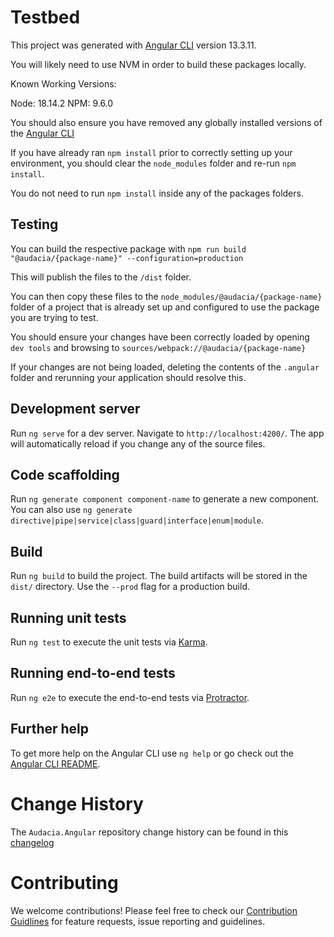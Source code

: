 # Testbed

This project was generated with [Angular CLI](https://github.com/angular/angular-cli) version 13.3.11.

You will likely need to use NVM in order to build these packages locally.

Known Working Versions:

Node: 18.14.2
NPM: 9.6.0

You should also ensure you have removed any globally installed versions of the [Angular CLI](https://github.com/angular/angular-cli)

If you have already ran `npm install` prior to correctly setting up your environment, you should clear the `node_modules` folder and re-run `npm install`.

You do not need to run `npm install` inside any of the packages folders.

## Testing

You can build the respective package with `npm run build  "@audacia/{package-name}" --configuration=production`

This will publish the files to the `/dist` folder.

You can then copy these files to the `node_modules/@audacia/{package-name}` folder of a project that is already set up and configured to use the package you are trying to test.

You should ensure your changes have been correctly loaded by opening `dev tools` and browsing to `sources/webpack://@audacia/{package-name}`

If your changes are not being loaded, deleting the contents of the `.angular` folder and rerunning your application should resolve this.

## Development server

Run `ng serve` for a dev server. Navigate to `http://localhost:4200/`. The app will automatically reload if you change any of the source files.

## Code scaffolding

Run `ng generate component component-name` to generate a new component. You can also use `ng generate directive|pipe|service|class|guard|interface|enum|module`.

## Build

Run `ng build` to build the project. The build artifacts will be stored in the `dist/` directory. Use the `--prod` flag for a production build.

## Running unit tests

Run `ng test` to execute the unit tests via [Karma](https://karma-runner.github.io).

## Running end-to-end tests

Run `ng e2e` to execute the end-to-end tests via [Protractor](http://www.protractortest.org/).

## Further help

To get more help on the Angular CLI use `ng help` or go check out the [Angular CLI README](https://github.com/angular/angular-cli/blob/master/README.md).


# Change History

The `Audacia.Angular` repository change history can be found in this [changelog](./CHANGELOG.md)

# Contributing

We welcome contributions! Please feel free to check our [Contribution Guidlines](https://github.com/audaciaconsulting/.github/blob/main/CONTRIBUTING.md) for feature requests, issue reporting and guidelines.
